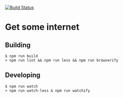 [![Build Status](https://travis-ci.org/odsod/messapp-frontend.svg?branch=master)](https://travis-ci.org/odsod/messapp-frontend)

Get some internet
=================

Building
--------

```
$ npm run build
> npm run lint && npm run less && npm run browserify
```

Developing
----------

```
$ npm run watch
> npm run watch-less & npm run watchify
```
